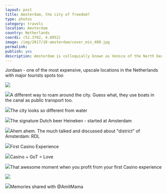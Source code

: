 ```yaml
---
layout: post
title: Amsterdam, the city of freedom?
type: photos
category: travels
location: Amsterdam
country: Netherlands
coordi: (52.3702, 4.8952)
image: /img/2017/10-amsterdam/cover_min_400.jpg
permalink: 
publish: yes
description: Amsterdam is colloquially known as Venice of the North because of its lovely canals that criss-cross the city, its impressive architecture and more than 1,500 bridges. 
---
```

<!-- http://compressjpeg.com -->
<!-- http://compressimage.toolur.com/ 1024, 400-->
<p class="center"><img src="{{site.baseurl}}/img/2017/10-amsterdam/cover_min.jpg" alt="">Jordaan -  one of the most expensive, upscale locations in the Netherlands with major tourists spots too</p>

<p class="center"><img src="{{site.baseurl}}/img/2017/10-amsterdam/2_min.jpg"></p>

<p class="center"><img src="{{site.baseurl}}/img/2017/10-amsterdam/4_min.jpg">A different way to roam around the city. Guess what, they use boats in the canal as public transport too.</p>

<p class="center"><img src="{{site.baseurl}}/img/2017/10-amsterdam/5_min.jpg">The city looks so different from water</p>

<p class="center"><img src="{{site.baseurl}}/img/2017/10-amsterdam/6_min.jpg">The signature Dutch beer Heineken - started at Amsterdam</p>

<p class="center"><img src="{{site.baseurl}}/img/2017/10-amsterdam/7_min.jpg">Ahem ahem. The much talked and discussed about "district" of Amsterdam: RDL</p>

<p class="center"><img src="{{site.baseurl}}/img/2017/10-amsterdam/8_0_min.jpg">First Casino Experience</p>

<p class="center"><img src="{{site.baseurl}}/img/2017/10-amsterdam/8_min.jpg">Casino + GoT = Love</p>

<p class="center"><img src="{{site.baseurl}}/img/2017/10-amsterdam/9_min.jpg">That awesome moment when you profit from your first Casino experience </p>

<p class="center"><img src="{{site.baseurl}}/img/2017/10-amsterdam/10_min.jpg"></p>

<p class="center"><img src="{{site.baseurl}}/img/2017/10-amsterdam/11_min.jpg">Memories shared with @AmitMama</p>
